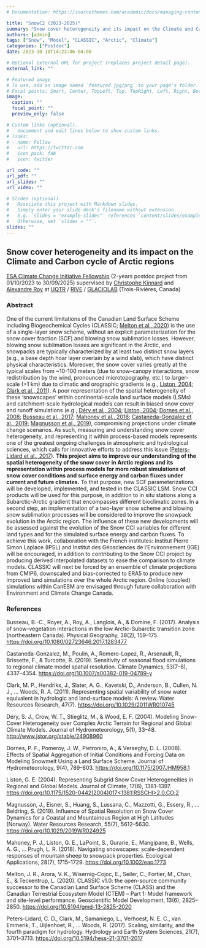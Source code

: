 ```yaml
---
# Documentation: https://sourcethemes.com/academic/docs/managing-content/

title: "SnowC2 (2023-2025)"
summary: "Snow cover heterogeneity and its impact on the Climate and Carbon cycle of Arctic regions"
authors: [admin]
tags: ["Snow", "Model", "CLASSIC", "Arctic", "Climate"]
categories: ["Postdoc"]
date: 2023-10-10T14:23:06-04:00

# Optional external URL for project (replaces project detail page).
external_link: ""

# Featured image
# To use, add an image named `featured.jpg/png` to your page's folder.
# Focal points: Smart, Center, TopLeft, Top, TopRight, Left, Right, BottomLeft, Bottom, BottomRight.
image:
  caption: ""
  focal_point: ""
  preview_only: false

# Custom links (optional).
#   Uncomment and edit lines below to show custom links.
# links:
# - name: Follow
#   url: https://twitter.com
#   icon_pack: fab
#   icon: twitter

url_code: ""
url_pdf: ""
url_slides: ""
url_video: ""

# Slides (optional).
#   Associate this project with Markdown slides.
#   Simply enter your slide deck's filename without extension.
#   E.g. `slides = "example-slides"` references `content/slides/example-slides.md`.
#   Otherwise, set `slides = ""`.
slides: ""
---
```


## Snow cover heterogeneity and its impact on the Climate and Carbon cycle of Arctic regions

[ESA Climate Change Initiative Fellowship](https://climate.esa.int/en/esa-climate/esa-cci/fellowships/) (2-years postdoc project from 01/10/2023 to 30/09/2025) supervised by [Christophe Kinnard](https://oraprdnt.uqtr.uquebec.ca/pls/public/gscw045a.afficher_detail_form_reponse?owa_no_site=5528&owa_bottin=&owa_no_fiche=3&owa_no_form_reponse=221924&owa_apercu=N&owa_imprimable=N&owa_brouillon=N&owa_fenetre_surgissante=N&owa_lettre=%25&owa_no_page=1) and [Alexandre Roy](https://oraprdnt.uqtr.uquebec.ca/pls/public/genw050r.page_perso?owa_no_personne=730015) at [UQTR](https://www.uqtr.ca/index.shtml) / [RIVE](https://oraprdnt.uqtr.uquebec.ca/pls/public/gscw031?owa_no_site=2137) / [GLACIOLAB](https://oraprdnt.uqtr.uquebec.ca/pls/public/gscw031?owa_no_site=5528) (Trois-Rivières, Canada)

### Abstract

One of the current limitations of the Canadian Land Surface Scheme including Biogeochemical Cycles (CLASSIC; [Melton et al., 2020](https://doi.org/10.5194/gmd-13-2825-2020)) is the use of a single-layer snow scheme, without an explicit parameterization for the snow cover fraction (SCF) and blowing snow sublimation losses. However, blowing snow sublimation losses are significant in the Arctic, and snowpacks are typically characterized by at least two distinct snow layers (e.g., a base depth hoar layer overlain by a wind slab), which have distinct physical characteristics. Moreover, the snow cover varies greatly at the typical scales from ~10-100 meters (due to snow–canopy interactions, snow redistribution by the wind, pronounced microtopography, etc.) to larger-scale (>1 km) due to climatic and orographic gradients (e.g., [Liston, 2004](https://doi.org/10.1175/1520-0442(2004)017<1381:RSSCHI>2.0.CO;2); [Clark et al., 2011](https://doi.org/10.1029/2011WR010745)). A poor representation of the spatial heterogeneity of these ‘snowscapes’ within continental-scale land surface models (LSMs) and catchment-scale hydrological models can result in biased snow cover and runoff simulations (e.g., [Déry et al., 2004](http://www.jstor.org/stable/24908960); [Liston, 2004](https://doi.org/10.1175/1520-0442(2004)017<1381:RSSCHI>2.0.CO;2); [Dornes et al., 2008](https://doi.org/10.1175/2007JHM958.1); [Busseau et al., 2017](https://doi.org/10.1080/02723646.2017.1283477); [Mahoney et al., 2018](https://doi.org/10.1002/eap.1773); [Castaneda-Gonzalez et al., 2019](https://doi.org/10.1007/s00382-019-04789-y); [Magnusson et al., 2019](https://doi.org/10.1029/2019WR024925)), compromising projections under climate change scenarios. As such, measuring and understanding snow cover heterogeneity, and representing it within process-based models represents one of the greatest ongoing challenges in atmospheric and hydrological sciences, which calls for innovative efforts to address this issue ([Peters-Lidard et al., 2017](https://doi.org/10.5194/hess-21-3701-2017)). **This project aims to improve our understanding of the spatial heterogeneity of the snow cover in Arctic regions and its representation within process models for more robust simulations of snow cover conditions and surface energy and carbon fluxes under current and future climates.** To that purpose, new SCF parameterizations will be developed, implemented, and tested in the CLASSIC LSM. Snow CCI products will be used for this purpose, in addition to in situ stations along a Subarctic-Arctic gradient that encompasses different bioclimatic zones. In a second step, an implementation of a two-layer snow scheme and blowing snow sublimation processes will be considered to improve the snowpack evolution in the Arctic region. The influence of these new developments will be assessed against the evolution of the Snow CCI variables for different land types and for the simulated surface energy and carbon fluxes. To achieve this work, collaboration with the French institutes: Institut Pierre Simon Laplace (IPSL) and Institut des Géosciences de l’Environnement (IGE) will be encouraged, in addition to contributing to the Snow CCI project by producing derived interpolated datasets to ease the comparison to climate models. CLASSIC will next be forced by an ensemble of climate projections from CMIP6, downscaled and bias-corrected to ERA5 to produce new improved land simulations over the whole Arctic region. Online (coupled) simulations within CanESM are envisaged through future collaboration with Environment and Climate Change Canada.

### References

Busseau, B.-C., Royer, A., Roy, A., Langlois, A., & Domine, F. (2017). Analysis of snow-vegetation interactions in the low Arctic-Subarctic transition zone (northeastern Canada). Physical Geography, 38(2), 159–175. https://doi.org/10.1080/02723646.2017.1283477

Castaneda-Gonzalez, M., Poulin, A., Romero-Lopez, R., Arsenault, R., Brissette, F., & Turcotte, R. (2019). Sensitivity of seasonal flood simulations to regional climate model spatial resolution. Climate Dynamics, 53(7–8), 4337–4354. https://doi.org/10.1007/s00382-019-04789-y

Clark, M. P., Hendrikx, J., Slater, A. G., Kavetski, D., Anderson, B., Cullen, N. J., ... Woods, R. A. (2011). Representing spatial variability of snow water equivalent in hydrologic and land-surface models: A review. Water Resources Research, 47(7). https://doi.org/10.1029/2011WR010745

Déry, S. J., Crow, W. T., Stieglitz, M., & Wood, E. F. (2004). Modeling Snow-Cover Heterogeneity over Complex Arctic Terrain for Regional and Global Climate Models. Journal of Hydrometeorology, 5(1), 33–48. http://www.jstor.org/stable/24908960

Dornes, P. F., Pomeroy, J. W., Pietroniro, A., & Verseghy, D. L. (2008). Effects of Spatial Aggregation of Initial Conditions and Forcing Data on Modeling Snowmelt Using a Land Surface Scheme. Journal of Hydrometeorology, 9(4), 789–803. https://doi.org/10.1175/2007JHM958.1

Liston, G. E. (2004). Representing Subgrid Snow Cover Heterogeneities in Regional and Global Models. Journal of Climate, 17(6), 1381–1397. [https://doi.org/10.1175/1520-0442(2004)017<1381:RSSCHI>2.0.CO;2](https://doi.org/10.1175/1520-0442(2004)017<1381:RSSCHI>2.0.CO;2)

Magnusson, J., Eisner, S., Huang, S., Lussana, C., Mazzotti, G., Essery, R., ... Beldring, S. (2019). Influence of Spatial Resolution on Snow Cover Dynamics for a Coastal and Mountainous Region at High Latitudes (Norway). Water Resources Research, 55(7), 5612–5630. https://doi.org/10.1029/2019WR024925

Mahoney, P. J., Liston, G. E., LaPoint, S., Gurarie, E., Mangipane, B., Wells, A. G., ... Prugh, L. R. (2018). Navigating snowscapes: scale-dependent responses of mountain sheep to snowpack properties. Ecological Applications, 28(7), 1715–1729. https://doi.org/10.1002/eap.1773

Melton, J. R., Arora, V. K., Wisernig-Cojoc, E., Seiler, C., Fortier, M., Chan, E., & Teckentrup, L. (2020). CLASSIC v1.0: the open-source community successor to the Canadian Land Surface Scheme (CLASS) and the Canadian Terrestrial Ecosystem Model (CTEM) – Part 1: Model framework and site-level performance. Geoscientific Model Development, 13(6), 2825–2850. https://doi.org/10.5194/gmd-13-2825-2020

Peters-Lidard, C. D., Clark, M., Samaniego, L., Verhoest, N. E. C., van Emmerik, T., Uijlenhoet, R., ... Woods, R. (2017). Scaling, similarity, and the fourth paradigm for hydrology. Hydrology and Earth System Sciences, 21(7), 3701–3713. https://doi.org/10.5194/hess-21-3701-2017